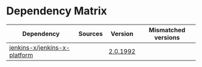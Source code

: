 # Dependency Matrix

Dependency | Sources | Version | Mismatched versions
---------- | ------- | ------- | -------------------
[jenkins-x/jenkins-x-platform](https://github.com/jenkins-x/jenkins-x-platform) |  | [2.0.1992](https://github.com/jenkins-x/jenkins-x-platform/releases/tag/v2.0.1992) | 
